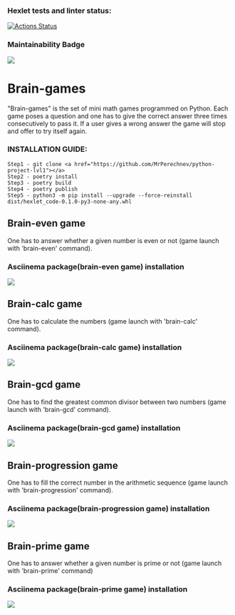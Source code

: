 

### Hexlet tests and linter status:
[![Actions Status](https://github.com/MrPerechnev/python-project-lvl1/workflows/hexlet-check/badge.svg)](https://github.com/MrPerechnev/python-project-lvl1/actions)

### Maintainability Badge
<a href="https://codeclimate.com/github/MrPerechnev/python-project-lvl1/maintainability"><img src="https://api.codeclimate.com/v1/badges/568b885fbadaa7ecc654/maintainability" /></a>


# Brain-games
"Brain-games" is the set of mini math games programmed on Python. Each game poses a question and one has to give the correct answer three times consecutively to pass it. If a user gives a wrong answer the game will stop and offer to try itself again.

### INSTALLATION GUIDE:
```
Step1 - git clone <a href="https://github.com/MrPerechnev/python-project-lvl1"></a>
Step2 - poetry install
Step3 - poetry build
Step4 - poetry publish
Step5 - python3 -m pip install --upgrade --force-reinstall dist/hexlet_code-0.1.0-py3-none-any.whl
```

## Brain-even game
One has to answer whether a given number is even or not (game launch with 'brain-even' command).
### Asciinema package(brain-even game) installation
<a href="https://asciinema.org/a/595957" target="_blank"><img src="https://asciinema.org/a/595957.svg" /></a>

## Brain-calc game
One has to calculate the numbers (game launch with 'brain-calc' command).
### Asciinema package(brain-calc game) installation
<a href="https://asciinema.org/a/aTRr948jrA5LQcZNqWSLPL9iS" target="_blank"><img src="https://asciinema.org/a/aTRr948jrA5LQcZNqWSLPL9iS.svg" /></a>

## Brain-gcd game
One has to find the greatest common divisor between two numbers (game launch with 'brain-gcd' command).
### Asciinema package(brain-gcd game) installation
<a href="https://asciinema.org/a/t2jFJwXOYjuyTKapjsjm6XfK1" target="_blank"><img src="https://asciinema.org/a/t2jFJwXOYjuyTKapjsjm6XfK1.svg" /></a>

## Brain-progression game
One has to fill the correct number in the arithmetic sequence (game launch with 'brain-progression' command).
### Asciinema package(brain-progression game) installation
<a href="https://asciinema.org/a/76pYwuHJ4muUesPPomvXJj4GM" target="_blank"><img src="https://asciinema.org/a/76pYwuHJ4muUesPPomvXJj4GM.svg" /></a>

## Brain-prime game
One has to answer whether a given number is prime or not (game launch with 'brain-prime' command)
### Asciinema package(brain-prime game) installation
<a href="https://asciinema.org/a/oYr5IBoozfs29Buxof4up5Hhr" target="_blank"><img src="https://asciinema.org/a/oYr5IBoozfs29Buxof4up5Hhr.svg" /></a>